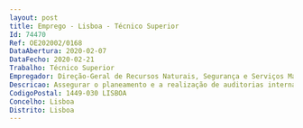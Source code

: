 ```yaml
--- 
layout: post
title: Emprego - Lisboa - Técnico Superior
Id: 74470
Ref: OE202002/0168
DataAbertura: 2020-02-07
DataFecho: 2020-02-21
Trabalho: Técnico Superior
Empregador: Direção-Geral de Recursos Naturais, Segurança e Serviços Marítimos
Descricao: Assegurar o planeamento e a realização de auditorias internas às áreas administrativas e técnicas ao nível da avaliação e controlo interno da Organização, de acordo com o Plano de Atividades aprovado, normas e procedimentos internos, legislação aplicável e orientações superiores, de modo a contribuir para a melhoria contínua dos processos e políticas instituídas e para a otimização do sistema de controlo interno da DGRM.
CodigoPostal: 1449-030 LISBOA
Concelho: Lisboa
Distrito: Lisboa
--- 
```

